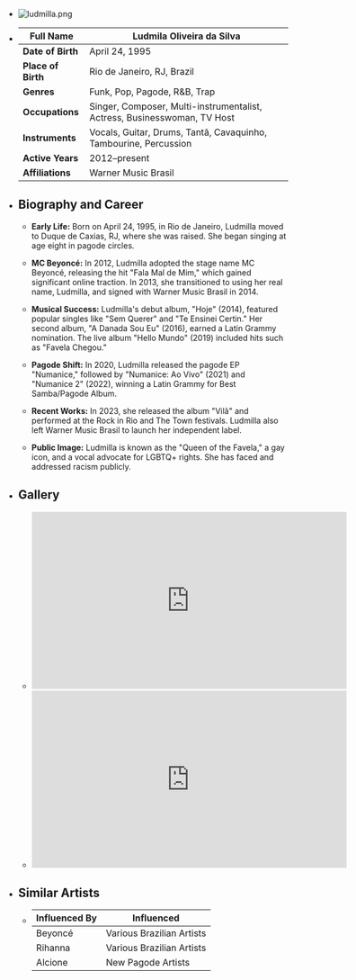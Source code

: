 ---
---

- ![ludmilla.png](../assets/ludmilla.png)
- | **Full Name**     | Ludmila Oliveira da Silva              |
  |-------------------|----------------------------------------|
  | **Date of Birth** | April 24, 1995                         |
  | **Place of Birth**| Rio de Janeiro, RJ, Brazil             |
  | **Genres**        | Funk, Pop, Pagode, R&B, Trap           |
  | **Occupations**   | Singer, Composer, Multi-instrumentalist, Actress, Businesswoman, TV Host |
  | **Instruments**   | Vocals, Guitar, Drums, Tantã, Cavaquinho, Tambourine, Percussion |
  | **Active Years**  | 2012–present                           |
  | **Affiliations**  | Warner Music Brasil                    |

- ## **Biography and Career**
  - **Early Life:** Born on April 24, 1995, in Rio de Janeiro, Ludmilla moved to Duque de Caxias, RJ, where she was raised. She began singing at age eight in pagode circles.
  
  - **MC Beyoncé:** In 2012, Ludmilla adopted the stage name MC Beyoncé, releasing the hit "Fala Mal de Mim," which gained significant online traction. In 2013, she transitioned to using her real name, Ludmilla, and signed with Warner Music Brasil in 2014.
  
  - **Musical Success:** Ludmilla's debut album, "Hoje" (2014), featured popular singles like "Sem Querer" and "Te Ensinei Certin." Her second album, "A Danada Sou Eu" (2016), earned a Latin Grammy nomination. The live album "Hello Mundo" (2019) included hits such as "Favela Chegou."

  - **Pagode Shift:** In 2020, Ludmilla released the pagode EP "Numanice," followed by "Numanice: Ao Vivo" (2021) and "Numanice 2" (2022), winning a Latin Grammy for Best Samba/Pagode Album.

  - **Recent Works:** In 2023, she released the album "Vilã" and performed at the Rock in Rio and The Town festivals. Ludmilla also left Warner Music Brasil to launch her independent label.

  - **Public Image:** Ludmilla is known as the "Queen of the Favela," a gay icon, and a vocal advocate for LGBTQ+ rights. She has faced and addressed racism publicly.

- ## **Gallery**
  - <iframe width="560" height="315" src="https://www.youtube.com/embed/YOUR_VIDEO_ID" title="YouTube video player" frameborder="0" allow="accelerometer; autoplay; clipboard-write; encrypted-media; gyroscope; picture-in-picture; web-share" referrerpolicy="strict-origin-when-cross-origin" allowfullscreen></iframe>
  - <iframe width="560" height="315" src="https://www.youtube.com/embed/YOUR_VIDEO_ID" title="YouTube video player" frameborder="0" allow="accelerometer; autoplay; clipboard-write; encrypted-media; gyroscope; picture-in-picture; web-share" referrerpolicy="strict-origin-when-cross-origin" allowfullscreen></iframe>

- ## **Similar Artists**
  - | Influenced By       | Influenced                    |
    |---------------------|-------------------------------|
    | Beyoncé             | Various Brazilian Artists     |
    | Rihanna             | Various Brazilian Artists     |
    | Alcione             | New Pagode Artists           |
